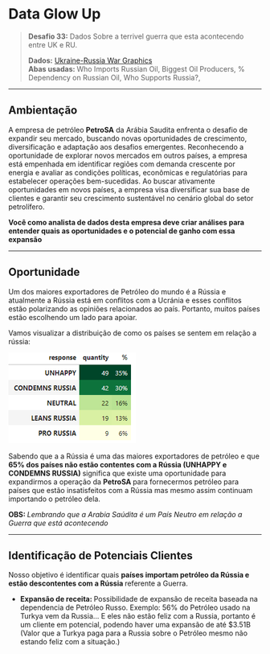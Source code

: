 <h1 >  Data Glow Up </h1>

<blockquote>
    <p > 
        <b> Desafio 33:</b>  Dados Sobre a terrivel guerra que esta acontecendo entre UK e RU. 
    </p>
    <p >
        <b>Dados:</b> <a href='https://docs.google.com/spreadsheets/d/17YhLXD459Q8_8ez0aAl9EP4EbwgYndTDeMgJzvp5G_w/edit#gid=2011395717'> Ukraine-Russia War Graphics </a> 
        <br>
        <b>Abas usadas: </b> Who Imports Russian Oil, Biggest Oil Producers, % Dependency on Russian Oil, Who Supports Russia?, 
    </p>
</blockquote>
<hr>

<h2> Ambientação </h2>
<p> A empresa de petróleo <b> PetroSA</b> da Arábia Saudita enfrenta o desafio de expandir seu mercado, buscando novas oportunidades de crescimento, diversificação e adaptação aos desafios emergentes. Reconhecendo a oportunidade de explorar novos mercados em outros países, a empresa está empenhada em identificar regiões com demanda crescente por energia e avaliar as condições políticas, econômicas e regulatórias para estabelecer operações bem-sucedidas. Ao buscar ativamente oportunidades em novos países, a empresa visa diversificar sua base de clientes e garantir seu crescimento sustentável no cenário global do setor petrolífero. </p> 

<p> <b> Você como analista de dados desta empresa deve criar análises para entender quais as oportunidades e o potencial de ganho com essa expansão </b>  </p>
<hr>

<h2> Oportunidade </h2>

<p> Um dos maiores exportadores de Petróleo do mundo é a Rússia e atualmente a Rússia está em conflitos com a Ucránia e esses conflitos estão polarizando as opiniões relacionados ao país. 
Portanto, muitos países estão escolhendo um lado para apoiar.</p>
<p>
Vamos visualizar a distribuição de como os países se sentem em relação a rússia:
</p>
<img src='relacao_russia.png'> 
<p> Sabendo que a a Rússia é uma das maiores exportadores de petróleo e que <b> 65% dos países não estão contentes com a Rússia (UNHAPPY e CONDEMNS RUSSIA) </b> significa que existe uma oportunidade para expandirmos a operação da <b> PetroSA </b> para fornecermos petróleo para países que estão insatisfeitos com a Rússia mas mesmo assim continuam importando o petróleo dela.  </p>

<b>OBS: </b> <i> Lembrando que a Arabia Saúdita é um País Neutro em relação a Guerra que está acontecendo </i> 

<hr>

<h2> Identificação de Potenciais Clientes </h2>

<p> Nosso objetivo é identificar quais <b> países importam petróleo da Rússia e estão descontentes com a Rússia </b> referente a Guerra. </p>





   
- <b> Expansão de receita: </b> Possibilidade de expansão de receita baseada na dependencia de Petróleo Russo. 
Exemplo: 56% do Petróleo usado na Turkya vem da Russia... E eles não estão feliz com a Russia, portanto é um cliente em potencial, podendo haver uma expansão de até $3.51B (Valor que a Turkya paga para a Russia sobre o Petróleo mesmo não estando feliz com a situação.)